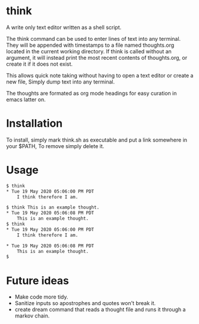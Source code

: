 # think
A write only text editor written as a shell script.

The think command can be used to enter lines of text into any terminal.
They will be appended with timestamps to a file named thoughts.org located in the current working directory.
If think is called without an argument, it will instead print the most recent contents of thoughts.org, or create it if it does not exist.

This allows quick note taking without having to open a text editor or create a new file, Simply dump text into any terminal.

The thoughts are formated as org mode headings for easy curation in emacs latter on.

# Installation
To install, simply mark think.sh as executable and put a link somewhere in your $PATH, To remove simply delete it.

# Usage
```bash
$ think
* Tue 19 May 2020 05:06:00 PM PDT
	I think therefore I am.

$ think This is an example thought.
* Tue 19 May 2020 05:06:08 PM PDT
	This is an example thought.
$ think
* Tue 19 May 2020 05:06:00 PM PDT
	I think therefore I am.

* Tue 19 May 2020 05:06:08 PM PDT
	This is an example thought.
$
```
# Future ideas

* Make code more tidy.
* Sanitize inputs so apostrophes and quotes won't break it.
* create dream command that reads a thought file and runs it through a markov chain.


